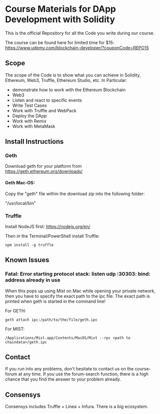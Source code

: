 # Course Materials for DApp Development with Solidity
This is the official Repository for all the Code you write during our course.

The course can be found here for limited time for $15: https://www.udemy.com/blockchain-developer/?couponCode=REPO15

## Scope
The scope of the Code is to show what you can achieve in Solidity, Ethereum, Web3, Truffle, Ethereum Studio, etc. In Particular:

* demonstrate how to work with the Ethereum Blockchain 
* Web3 
* Listen and react to specific events
* Write Test Cases
* Work with Truffle and WebPack
* Deploy the DApp
* Work with Remix
* Work with MetaMask

## Install Instructions

### Geth
Download geth for your platform from https://geth.ethereum.org/downloads/

#### Geth Mac-OS:
Copy the "geth" file within the download zip into the following folder:

"/usr/local/bin"

### Truffle
Install NodeJS first: https://nodejs.org/en/

Then in the Terminal/PowerShell install Truffle:
```
npm install -g truffle
```

## Known Issues

### Fatal: Error starting protocol stack: listen udp :30303: bind: address already in use
When this pops up using Mist on Mac while opening your private network, then you have to specify the exact path to the ipc file. The exact path is printed when geth is started in the command line!

For GETH:
```
geth attach ipc:/path/to/the/file/geth.ipc
```

For MIST:
```
/Applications/Mist.app/Contents/MacOS/Mist --rpc <path to chaindata>/geth.ipc
```

## Contact
If you run into any problems, don't hesitate to contact us on the course-forum at any time. If you use the forum-search function, there is a high chance that you find the answer to your problem already.

## Consensys
Consensys includes Truffle + Linea + Infura. There is a big ecosystem.
